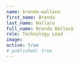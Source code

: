 ```yaml
---
name: brenda-wallace
first_name: Brenda
last_name: Wallace
full_name: Brenda Wallace
role: Technology Lead
image: 
active: true
# published: true
---
```

